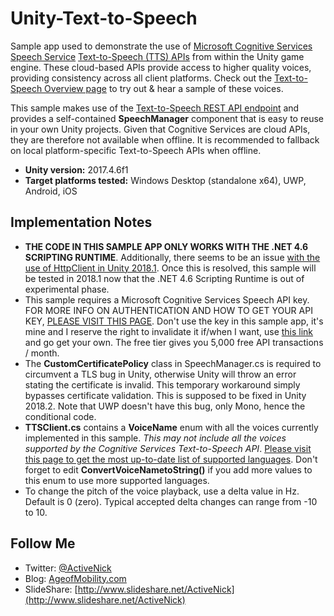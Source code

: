 # Unity-Text-to-Speech
Sample app used to demonstrate the use of [Microsoft Cognitive Services Speech Service](https://docs.microsoft.com/en-us/azure/cognitive-services/speech-service/) [Text-to-Speech (TTS) APIs](https://azure.microsoft.com/en-us/services/cognitive-services/text-to-speech/) from within the Unity game engine. These cloud-based APIs provide access to higher quality voices, providing consistency across all client platforms. Check out the [Text-to-Speech Overview page](https://azure.microsoft.com/en-us/services/cognitive-services/text-to-speech/) to try out & hear a sample of these voices.

This sample makes use of the [Text-to-Speech REST API endpoint](https://docs.microsoft.com/en-us/azure/cognitive-services/speech-service/rest-apis) and provides a self-contained **SpeechManager** component that is easy to reuse in your own Unity projects. Given that Cognitive Services are cloud APIs, they are therefore not available when offline. It is recommended to fallback on local platform-specific Text-to-Speech APIs when offline.

- **Unity version:** 2017.4.6f1
- **Target platforms tested:** Windows Desktop (standalone x64), UWP, Android, iOS

## Implementation Notes
- **THE CODE IN THIS SAMPLE APP ONLY WORKS WITH THE .NET 4.6 SCRIPTING RUNTIME**. Additionally, there seems to be an issue [with the use of HttpClient in Unity 2018.1](https://forum.unity.com/threads/httpclient-not-available-in-2018-1-with-net-4-x.532684/). Once this is resolved, this sample will be tested in 2018.1 now that the .NET 4.6 Scripting Runtime is out of experimental phase.
- This sample requires a Microsoft Cognitive Services Speech API key. FOR MORE INFO ON AUTHENTICATION AND HOW TO GET YOUR API KEY, [PLEASE VISIT THIS PAGE](https://docs.microsoft.com/en-us/azure/cognitive-services/speech/how-to/how-to-authentication). Don't use the key in this sample app, it's mine and I reserve the right to invalidate it if/when I want, use [this link](https://docs.microsoft.com/en-us/azure/cognitive-services/speech/how-to/how-to-authentication) and go get your own. The free tier gives you 5,000 free API transactions / month.
- The **CustomCertificatePolicy** class in SpeechManager.cs is required to circumvent a TLS bug in Unity, otherwise Unity will throw an error stating the certificate is invalid. This temporary workaround simply bypasses certificate validation. This is supposed to be fixed in Unity 2018.2. Note that UWP doesn't have this bug, only Mono, hence the conditional code.
- **TTSClient.cs** contains a **VoiceName** enum with all the voices currently implemented in this sample. *This may not include all the voices supported by the Cognitive Services Text-to-Speech API*. [Please visit this page to get the most up-to-date list of supported languages](https://docs.microsoft.com/en-us/azure/cognitive-services/speech/api-reference-rest/bingvoiceoutput). Don't forget to edit **ConvertVoiceNametoString()** if you add more values to this enum to use more supported languages.
- To change the pitch of the voice playback, use a delta value in Hz. Default is 0 (zero). Typical accepted delta changes can range from -10 to 10.

## Follow Me
* Twitter: [@ActiveNick](http://twitter.com/ActiveNick)
* Blog: [AgeofMobility.com](http://AgeofMobility.com)
* SlideShare: [http://www.slideshare.net/ActiveNick](http://www.slideshare.net/ActiveNick)

